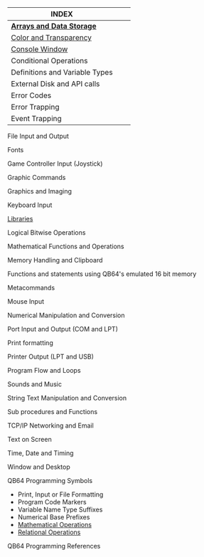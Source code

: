 | INDEX |  | |
|-------|--|--|
| [**Arrays and Data Storage**](https://github.com/QB64Official/qb64/wiki/Keyword-Reference---By-Usage/_edit#arrays-and-data-storage) |
| [Color and Transparency](https://github.com/QB64Official/qb64/wiki/Keyword-Reference---By-Usage/COLOR) |
| [Console Window](https://github.com/QB64Official/qb64/wiki/Keyword-Reference---By-Usage/Console_Window) |
|Conditional Operations |
| Definitions and Variable Types | 
| External Disk and API calls | 
| Error Codes | 
| Error Trapping | 
| Event Trapping | 

File Input and Output

Fonts

Game Controller Input (Joystick)

Graphic Commands

Graphics and Imaging

Keyboard Input

[Libraries](https://github.com/QB64Official/qb64/wiki/Keyword-Reference---By-Usage/Libraries)

Logical Bitwise Operations

Mathematical Functions and Operations

Memory Handling and Clipboard

Functions and statements using QB64's emulated 16 bit memory

Metacommands

Mouse Input

Numerical Manipulation and Conversion

Port Input and Output (COM and LPT)

Print formatting

Printer Output (LPT and USB)

Program Flow and Loops

Sounds and Music

String Text Manipulation and Conversion

Sub procedures and Functions

TCP/IP Networking and Email

Text on Screen

Time, Date and Timing

Window and Desktop

QB64 Programming Symbols
* Print, Input or File Formatting
* Program Code Markers
* Variable Name Type Suffixes
* Numerical Base Prefixes
* [Mathematical Operations](https://github.com/QB64Official/qb64/wiki/Keyword-Reference---By-Usage/Mathematical-Operations)
* [Relational Operations](https://github.com/QB64Official/qb64/wiki/Keyword-Reference---By-Usage/Relational-Operations)

QB64 Programming References
